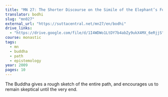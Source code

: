 ```yaml
---
title: "MN 27: The Shorter Discourse on the Simile of the Elephant’s Footprint"
translator: bodhi
slug: "mn027"
external_url: "https://suttacentral.net/mn27/en/bodhi"
drive_links:
  - "https://drive.google.com/file/d/1I4WDWo1LtDY7b4abZy9ukX4MX_6eRjjS"
course: monastic
tags:
  - mn
  - buddha
  - path
  - epistemology
year: 2009
pages: 10
---
```


The Buddha gives a rough sketch of the entire path, and encourages us to remain skeptical until the very end.
